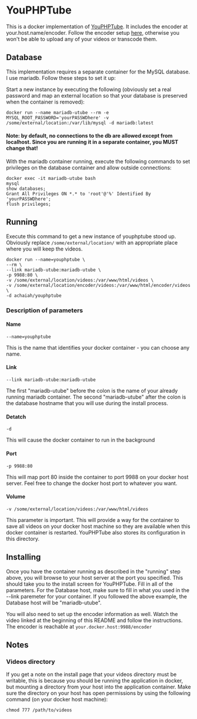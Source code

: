 # YouPHPTube

This is a docker implementation of [YouPHPTube](https://github.com/DanielnetoDotCom/YouPHPTube). It includes the encoder at your.host.name/encoder. Follow the encoder setup [here](https://tutorials.youphptube.com/video/streamer-and-encoder), otherwise you won't be able to upload any of your videos or transcode them.

## Database

This implementation requires a separate container for the MySQL database. I use mariadb. Follow these steps to set it up:

Start a new instance by executing the following (obviously set a real password and map an external location so that your database is preserved when the container is removed): 

`docker run --name mariadb-utube --rm -e MYSQL_ROOT_PASSWORD='yourPASSWDhere' -v /some/external/location:/var/lib/mysql -d mariadb:latest`


#### Note: by default, no connections to the db are allowed except from localhost. Since you are running it in a separate container, you MUST change that!

With the mariadb container running, execute the following commands to set privileges on the database container and allow outside connections:
```
docker exec -it mariadb-utube bash
mysql
show databases;
Grant All Privileges ON *.* to 'root'@'%' Identified By 'yourPASSWDhere';
flush privileges;
```

## Running

Execute this command to get a new instance of youphptube stood up. Obviously replace `/some/external/location/` with an appropriate place where you will keep the videos.
```
docker run --name=youphptube \
--rm \
--link mariadb-utube:mariadb-utube \
-p 9988:80 \
-v /some/external/location/videos:/var/www/html/videos \
-v /some/external/location/encoder/videos:/var/www/html/encoder/videos \
-d achaiah/youphptube
```

### Description of parameters

#### Name
```--name=youphptube```

This is the name that identifies your docker container - you can choose any name.

#### Link
```--link mariadb-utube:mariadb-utube```

The first "mariadb-utube" before the colon is the name of your already running mariadb container.  The second "mariadb-utube" after the colon is the database hostname that you will use during the install process.

#### Detatch
```-d```

This will cause the docker container to run in the background

#### Port
```-p 9988:80```

This will map port 80 inside the container to port 9988 on your docker host server. Feel free to change the docker host port to whatever you want.

#### Volume
```-v /some/external/location/videos:/var/www/html/videos```

This parameter is important.  This will provide a way for the container to save all videos on your docker host machine so they are available when this docker container is restarted.  YouPHPTube also stores its configuration in this directory.

## Installing

Once you have the container running as described in the "running" step above, you will browse to your host server at the port you specified.  This should take you to the install screen for YouPHPTube.  Fill in all of the parameters.  For the Database host, make sure to fill in what you used in the --link paremeter for your container.  If you followed the above example, the Database host will be "mariadb-utube".

You will also need to set up the encoder information as well. Watch the video linked at the beginning of this README and follow the instructions. The encoder is reachable at `your.docker.host:9988/encoder`


## Notes

### Videos directory

If you get a note on the install page that your videos directory must be writable, this is because you should be running the application in docker, but mounting a directory from your host into the application container.  Make sure the directory on your host has open permissions by using the following command (on your docker host machine):

```
chmod 777 /path/to/videos
```

